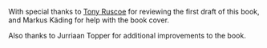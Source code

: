 With special thanks to [Tony Ruscoe](http://ruscoe.net/) for reviewing the first draft of this book, and Markus Käding for help with the book cover.

Also thanks to Jurriaan Topper for additional improvements to the book.